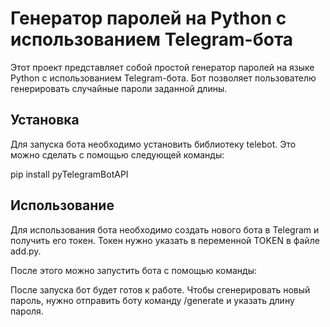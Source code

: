 # Генератор паролей на Python с использованием Telegram-бота

Этот проект представляет собой простой генератор паролей на языке Python с использованием Telegram-бота. Бот позволяет пользователю генерировать случайные пароли заданной длины.

## Установка

Для запуска бота необходимо установить библиотеку telebot. Это можно сделать с помощью следующей команды:

pip install pyTelegramBotAPI


## Использование

Для использования бота необходимо создать нового бота в Telegram и получить его токен. Токен нужно указать в переменной TOKEN в файле add.py.

После этого можно запустить бота с помощью команды:

<python add.py>


После запуска бот будет готов к работе. Чтобы сгенерировать новый пароль, нужно отправить боту команду /generate и указать длину пароля.
